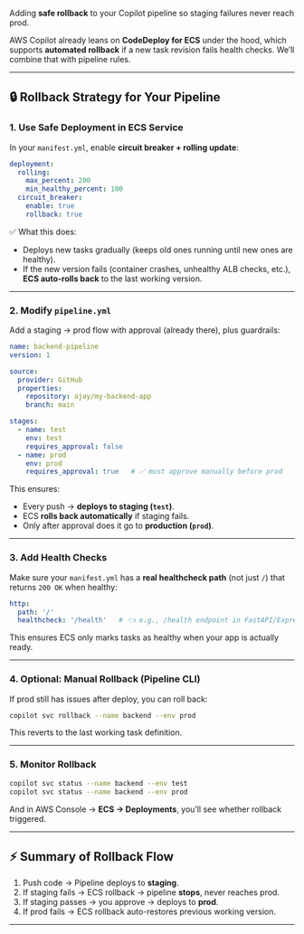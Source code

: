 Adding **safe rollback** to your Copilot pipeline so staging failures never reach prod.

AWS Copilot already leans on **CodeDeploy for ECS** under the hood, which supports **automated rollback** if a new task revision fails health checks.
We’ll combine that with pipeline rules.

---

## 🔒 Rollback Strategy for Your Pipeline

### 1. Use Safe Deployment in ECS Service

In your `manifest.yml`, enable **circuit breaker + rolling update**:

```yaml
deployment:
  rolling:
    max_percent: 200
    min_healthy_percent: 100
  circuit_breaker:
    enable: true
    rollback: true
```

✅ What this does:

* Deploys new tasks gradually (keeps old ones running until new ones are healthy).
* If the new version fails (container crashes, unhealthy ALB checks, etc.), **ECS auto-rolls back** to the last working version.

---

### 2. Modify `pipeline.yml`

Add a staging → prod flow with approval (already there), plus guardrails:

```yaml
name: backend-pipeline
version: 1

source:
  provider: GitHub
  properties:
    repository: ajay/my-backend-app
    branch: main

stages:
  - name: test
    env: test
    requires_approval: false
  - name: prod
    env: prod
    requires_approval: true   # ✅ must approve manually before prod
```

This ensures:

* Every push → **deploys to staging (`test`)**.
* ECS **rolls back automatically** if staging fails.
* Only after approval does it go to **production (`prod`)**.

---

### 3. Add Health Checks

Make sure your `manifest.yml` has a **real healthcheck path** (not just `/`) that returns `200 OK` when healthy:

```yaml
http:
  path: '/'
  healthcheck: '/health'   # 👈 e.g., /health endpoint in FastAPI/Express
```

This ensures ECS only marks tasks as healthy when your app is actually ready.

---

### 4. Optional: Manual Rollback (Pipeline CLI)

If prod still has issues after deploy, you can roll back:

```bash
copilot svc rollback --name backend --env prod
```

This reverts to the last working task definition.

---

### 5. Monitor Rollback

```bash
copilot svc status --name backend --env test
copilot svc status --name backend --env prod
```

And in AWS Console → **ECS → Deployments**, you’ll see whether rollback triggered.

---

## ⚡ Summary of Rollback Flow

1. Push code → Pipeline deploys to **staging**.
2. If staging fails → ECS rollback → pipeline **stops**, never reaches prod.
3. If staging passes → you approve → deploys to **prod**.
4. If prod fails → ECS rollback auto-restores previous working version.

---


